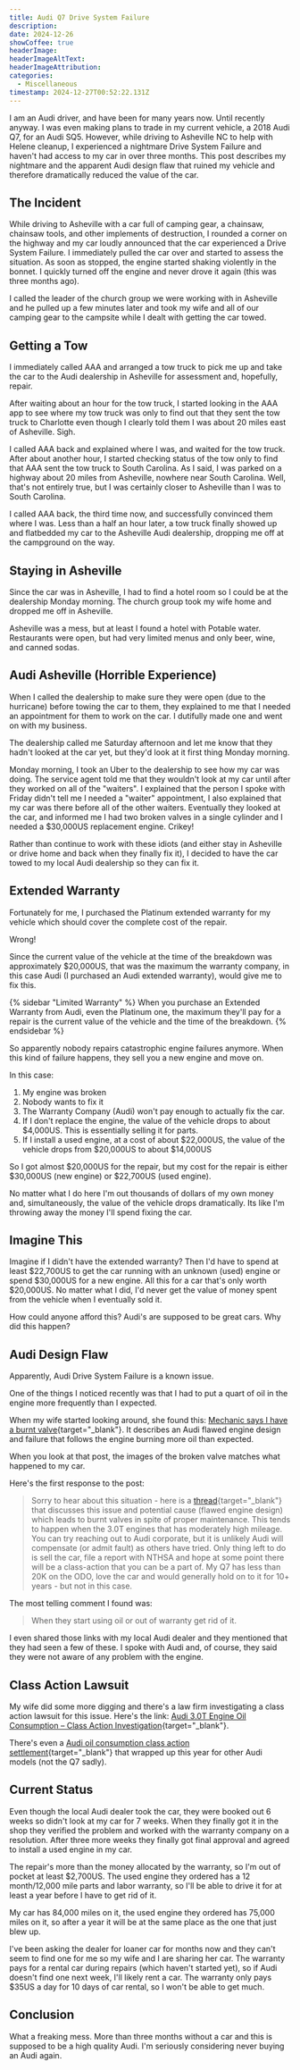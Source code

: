 ```yaml
---
title: Audi Q7 Drive System Failure
description: 
date: 2024-12-26
showCoffee: true
headerImage: 
headerImageAltText: 
headerImageAttribution: 
categories:
  - Miscellaneous
timestamp: 2024-12-27T00:52:22.131Z
---
```


I am an Audi driver, and have been for many years now. Until recently anyway. I was even making plans to trade in my current vehicle, a 2018 Audi Q7, for an Audi SQ5. However, while driving to Asheville NC to help with Helene cleanup, I experienced a nightmare Drive System Failure and haven't had access to my car in over three months. This post describes my nightmare and the apparent Audi design flaw that ruined my vehicle and therefore dramatically reduced the value of the car.

## The Incident

While driving to Asheville with a car full of camping gear, a chainsaw, chainsaw tools, and other implements of destruction, I rounded a corner on the highway and my car loudly announced that the car experienced a Drive System Failure. I immediately pulled the car over and started to assess the situation. As soon as stopped, the engine started shaking violently in the bonnet. I quickly turned off the engine and never drove it again (this was three months ago).

I called the leader of the church group we were working with in Asheville and he pulled up a few minutes later and took my wife and all of our camping gear to the campsite while I dealt with getting the car towed. 

## Getting a Tow

I immediately called AAA and arranged a tow truck to pick me up and take the car to the Audi dealership in Asheville for assessment and, hopefully, repair. 

After waiting about an hour for the tow truck, I started looking in the AAA app to see where my tow truck was only to find out that they sent the tow truck to Charlotte even though I clearly told them I was about 20 miles east of Asheville. Sigh. 

I called AAA back and explained where I was, and waited for the tow truck. After about another hour, I started checking status of the tow only to find that AAA sent the tow truck to South Carolina. As I said, I was parked on a highway about 20 miles from Asheville, nowhere near South Carolina. Well, that's not entirely true, but I was certainly closer to Asheville than I was to South Carolina. 

I called AAA back, the third time now, and successfully convinced them where I was. Less than a half an hour later, a tow truck finally showed up and flatbedded my car to the Asheville Audi dealership, dropping me off at the campground on the way.

## Staying in Asheville

Since the car was in Asheville, I had to find a hotel room so I could be at the dealership Monday morning. The church group took my wife home and dropped me off in Asheville.

Asheville was a mess, but at least I found a hotel with Potable water. Restaurants were open, but had very limited menus and only beer, wine, and canned sodas. 

## Audi Asheville (Horrible Experience)

When I called the dealership to make sure they were open (due to the hurricane) before towing the car to them, they explained to me that I needed an appointment for them to work on the car. I dutifully made one and went on with my business. 

The dealership called me Saturday afternoon and let me know that they hadn't looked at the car yet, but they'd look at it first thing Monday morning.

Monday morning, I took an Uber to the dealership to see how my car was doing. The service agent told me that they wouldn't look at my car until after they worked on all of the "waiters".  I explained that the person I spoke with Friday didn't tell me I needed a "waiter" appointment, I also explained that my car was there before all of the other waiters. Eventually they looked at the car, and informed me I had two broken valves in a single cylinder and I needed a $30,000US replacement engine. Crikey!

Rather than continue to work with these idiots (and either stay in Asheville or drive home and back when they finally fix it), I decided to have the car towed to my local Audi dealership so they can fix it. 

## Extended Warranty

Fortunately for me, I purchased the Platinum extended warranty for my vehicle which should cover the complete cost of the repair.

Wrong!

Since the current value of the vehicle at the time of the breakdown was approximately $20,000US, that was the maximum the warranty company, in this case Audi (I purchased an Audi extended warranty), would give me to fix this. 

{% sidebar "Limited Warranty" %}
When you purchase an Extended Warranty from Audi, even the Platinum one, the maximum they'll pay for a repair is the current value of the vehicle and the time of the breakdown.
{% endsidebar %}

So apparently nobody repairs catastrophic engine failures anymore. When this kind of failure happens, they sell you a new engine and move on. 

In this case:

1. My engine was broken
2. Nobody wants to fix it
3. The Warranty Company (Audi) won't pay enough to actually fix the car.
4. If I don't replace the engine, the value of the vehicle drops to about $4,000US. This is essentially selling it for parts.
5. If I install a used engine, at a cost of about $22,000US, the value of the vehicle drops from $20,000US to about $14,000US

So I got almost $20,000US for the repair, but my cost for the repair is either $30,000US (new engine) or $22,700US (used engine).

No matter what I do here I'm out thousands of dollars of my own money and, simultaneously, the value of the vehicle drops dramatically. Its like I'm throwing away the money I'll spend fixing the car.

## Imagine This

Imagine if I didn't have the extended warranty? Then I'd have to spend at least $22,700US to get the car running with an unknown (used) engine or spend $30,000US for a new engine. All this for a car that's only worth $20,000US. No matter what I did, I'd never get the value of money spent from the vehicle when I eventually sold it. 

How could anyone afford this? Audi's are supposed to be great cars. Why did this happen?

## Audi Design Flaw

Apparently, Audi Drive System Failure is a known issue. 

One of the things I noticed recently was that I had to put a quart of oil in the engine more frequently than I expected.

When my wife started looking around, she found this: [Mechanic says I have a burnt valve](https://www.audiworld.com/forums/q7-mkii-discussion-211/mechanic-says-i-have-burnt-valve-3067401/){target="_blank"}. It describes an Audi flawed engine design and failure that follows the engine burning more oil than expected.

When you look at that post, the images of the broken valve matches what happened to my car.

Here's the first response to the post:

> Sorry to hear about this situation - here is a [thread](https://www.audiworld.com/forums/q7-mkii-discussion-211/insane-engine-repair-estimate-2017-q7-3066848/page3/){target="_blank"} that discusses this issue and potential cause (flawed engine design) which leads to burnt valves in spite of proper maintenance. This tends to happen when the 3.0T engines that has moderately high mileage. You can try reaching out to Audi corporate, but it is unlikely Audi will compensate (or admit fault) as others have tried. Only thing left to do is sell the car, file a report with NTHSA and hope at some point there will be a class-action that you can be a part of. My Q7 has less than 20K on the ODO, love the car and would generally hold on to it for 10+ years - but not in this case.

The most telling comment I found was:

> When they start using oil or out of warranty get rid of it.

I even shared those links with my local Audi dealer and they mentioned that they had seen a few of these. I spoke with Audi and, of course, they said they were not aware of any problem with the engine.

## Class Action Lawsuit

My wife did some more digging and there's a law firm investigating a class action lawsuit for this issue. Here's the link: [Audi 3.0T Engine Oil Consumption – Class Action Investigation](https://sauderschelkopf.com/automotive/audi-3-0t-engine-oil-consumption-class-action-investigation/){target="_blank"}.

There's even a [Audi oil consumption class action settlement](https://topclassactions.com/lawsuit-settlements/closed-settlements/audi-oil-consumption-class-action-settlement/){target="_blank"} that wrapped up this year for other Audi models (not the Q7 sadly).

## Current Status

Even though the local Audi dealer took the car, they were booked out 6 weeks so didn't look at my car for 7 weeks. When they finally got it in the shop they verified the problem and worked with the warranty company on a resolution. After three more weeks they finally got final approval and agreed to install a used engine in my car. 

The repair's more than the money allocated by the warranty, so I'm out of pocket at least $2,700US. The used engine they ordered has a 12 month/12,000 mile parts and labor warranty, so I'll be able to drive it for at least a year before I have to get rid of it. 

My car has 84,000 miles on it, the used engine they ordered has 75,000 miles on it, so after a year it will be at the same place as the one that just blew up. 

I've been asking the dealer for loaner car for months now and they can't seem to find one for me so my wife and I are sharing her car. The warranty pays for a rental car during repairs (which haven't started yet), so if Audi doesn't find one next week, I'll likely rent a car. The warranty only pays $35US a day for 10 days of car rental, so I won't be able to get much.

## Conclusion

What a freaking mess. More than three months without a car and this is supposed to be a high quality Audi. I'm seriously considering never buying an Audi again.
